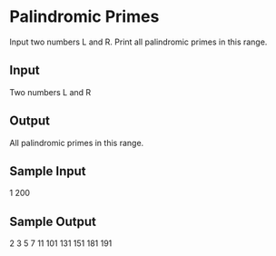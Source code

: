 # Palindromic Primes

Input two numbers L and R. Print all palindromic primes in this range.

## Input
Two numbers L and R

## Output
All palindromic primes in this range.

## Sample Input
1 200

## Sample Output
2 3 5 7 11 101 131 151 181 191


